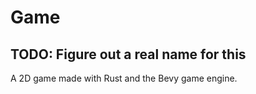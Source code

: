 # Game
## TODO: Figure out a real name for this

A 2D game made with Rust and the Bevy game engine.
